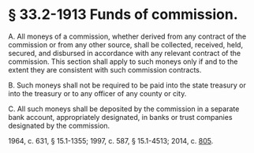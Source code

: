 # § 33.2-1913 Funds of commission.

<p>A. All moneys of a commission, whether derived from any contract of the commission or from any other source, shall be collected, received, held, secured, and disbursed in accordance with any relevant contract of the commission. This section shall apply to such moneys only if and to the extent they are consistent with such commission contracts.</p><p>B. Such moneys shall not be required to be paid into the state treasury or into the treasury or to any officer of any county or city.</p><p>C. All such moneys shall be deposited by the commission in a separate bank account, appropriately designated, in banks or trust companies designated by the commission.</p><p>1964, c. 631, § 15.1-1355; 1997, c. 587, § 15.1-4513; 2014, c. <a href='http://lis.virginia.gov/cgi-bin/legp604.exe?141+ful+CHAP0805'>805</a>.</p>